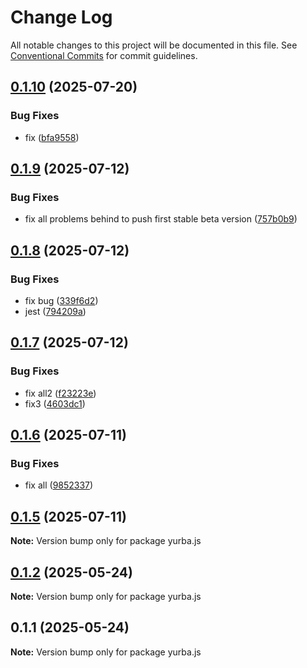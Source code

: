 # Change Log

All notable changes to this project will be documented in this file.
See [Conventional Commits](https://conventionalcommits.org) for commit guidelines.

## [0.1.10](https://github.com/yurbajs/yurba.js/compare/yurba.js@0.1.9...yurba.js@0.1.10) (2025-07-20)


### Bug Fixes

* fix ([bfa9558](https://github.com/yurbajs/yurba.js/commit/bfa9558f003abe7caaaa7518bba9a0dcf86d5522))





## [0.1.9](https://github.com/rastgame/yurba.js/compare/yurba.js@0.1.8...yurba.js@0.1.9) (2025-07-12)


### Bug Fixes

* fix all problems behind to push first stable beta version ([757b0b9](https://github.com/rastgame/yurba.js/commit/757b0b96a74f6074ef1082a29d345b4302d6d536))





## [0.1.8](https://github.com/rastgame/yurba.js/compare/yurba.js@0.1.7...yurba.js@0.1.8) (2025-07-12)


### Bug Fixes
 
* fix bug ([339f6d2](https://github.com/rastgame/yurba.js/commit/339f6d20414f9237724c2046962b61506c8dc8bd))
* jest ([794209a](https://github.com/rastgame/yurba.js/commit/794209ab05ea008cbac1989dc28b86f85981e8d3))





## [0.1.7](https://github.com/rastgame/yurba.js/compare/yurba.js@0.1.6...yurba.js@0.1.7) (2025-07-12)


### Bug Fixes

* fix all2 ([f23223e](https://github.com/rastgame/yurba.js/commit/f23223e61842ace5eabe156cf766465d3d0a110c))
* fix3 ([4603dc1](https://github.com/rastgame/yurba.js/commit/4603dc11d4184d4106c67c3eb336a19b9aea5a21))





## [0.1.6](https://github.com/rastgame/yurba.js/compare/yurba.js@0.1.5...yurba.js@0.1.6) (2025-07-11)


### Bug Fixes

* fix all ([9852337](https://github.com/rastgame/yurba.js/commit/9852337baea0bbf9d4d7c890cbfaac5593fc6986))





## [0.1.5](https://github.com/rastgame/yurba.js/compare/yurba.js@0.1.2...yurba.js@0.1.5) (2025-07-11)

**Note:** Version bump only for package yurba.js





## [0.1.2](https://github.com/rastgame/yurba.js/compare/yurba.js@0.1.1...yurba.js@0.1.2) (2025-05-24)

**Note:** Version bump only for package yurba.js





## 0.1.1 (2025-05-24)

**Note:** Version bump only for package yurba.js
